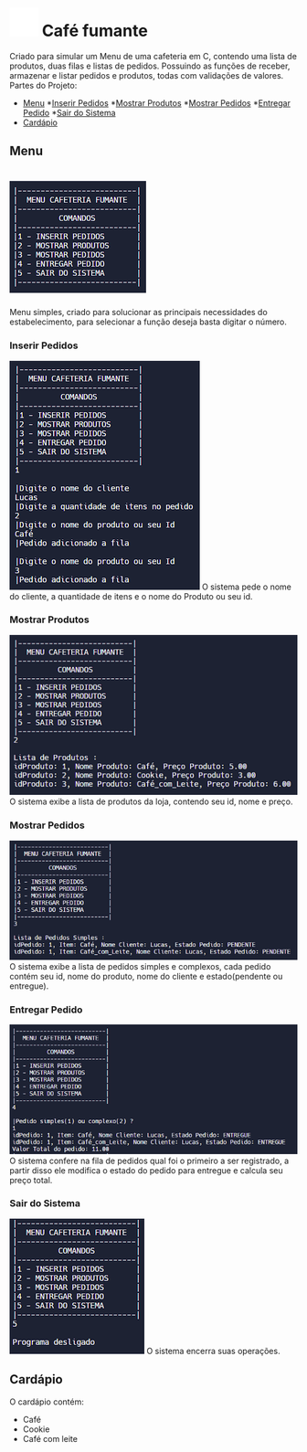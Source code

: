 # <img src="img/icon.png" > Café fumante
Criado para simular um Menu de uma cafeteria em C, contendo uma lista de produtos, duas filas e listas de pedidos. Possuindo as funções de receber, armazenar e listar pedidos e produtos, todas com validações de valores.
Partes do Projeto:
* [Menu](#menu)
    *[Inserir Pedidos](#inserir-pedidos)
    *[Mostrar Produtos](#mostrar-produtos)
    *[Mostrar Pedidos](#mostrar-pedidos)
    *[Entregar Pedido](#entregar-pedido)
    *[Sair do Sistema](#sair-do-sistema)
* [Cardápio](#cardápio)
## Menu
# <img src="img/Menu.png">
Menu simples, criado para solucionar as principais necessidades do estabelecimento, para selecionar a função deseja basta digitar o número.
### Inserir Pedidos
<img src="img/Menu-1.png">
O sistema pede o nome do cliente, a quantidade de itens e o nome do Produto ou seu id.

### Mostrar Produtos
<img src="img/Menu-2.png">
O sistema exibe a lista de produtos da loja, contendo seu id, nome e preço.

### Mostrar Pedidos
<img src="img/Menu-3.png">
O sistema exibe a lista de pedidos simples e complexos, cada pedido contém seu id, nome do produto, nome do cliente e estado(pendente ou entregue).

### Entregar Pedido
<img src="img/Menu-4.png">
O sistema confere na fila de pedidos qual foi o primeiro a ser registrado, a partir disso ele modifica o estado do pedido para entregue e calcula seu preço total.

### Sair do Sistema
<img src="img/Menu-5.png">
O sistema encerra suas operações.

## Cardápio
O cardápio contém:
* Café
* Cookie
* Café com leite